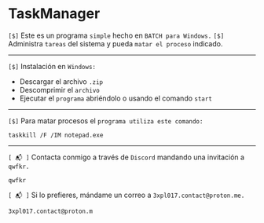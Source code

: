 # TaskManager

`[$]` Este es un programa `simple` hecho en `BATCH para Windows.`
`[$]` Administra `tareas` del sistema y pueda `matar el proceso` indicado.

<hr>

`[$]` Instalación en `Windows:`

- Descargar el archivo `.zip`
- Descomprimir el `archivo`
- Ejecutar el `programa` abriéndolo o usando el comando `start`

<hr>

`[$]` Para matar procesos el `programa utiliza este comando:`

```batch
taskkill /F /IM notepad.exe
```

<hr>

`[ 📬 ]` Contacta conmigo a través de `Discord` mandando una invitación a `qwfkr.`

    qwfkr
`[ 📬 ]` Si lo prefieres, mándame un correo a `3xpl017.contact@proton.me.`

    3xpl017.contact@proton.m

